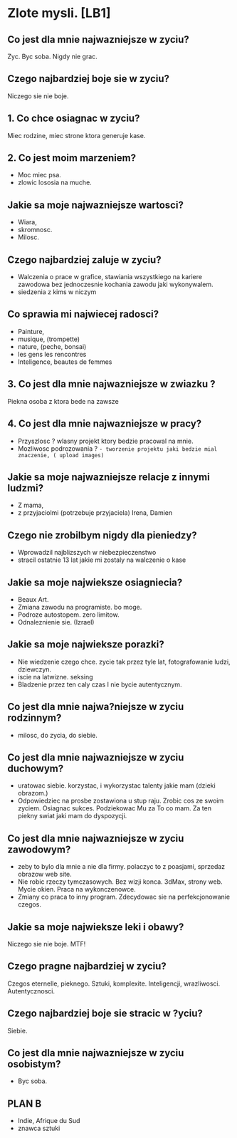 # Zlote mysli. [LB1]

## Co jest dla mnie najwazniejsze w zyciu?

Zyc. Byc soba. Nigdy nie grac. 
## Czego najbardziej boje sie w zyciu?
Niczego sie nie boje. 

## 1. Co chce osiagnac w zyciu?
Miec rodzine, miec strone ktora generuje kase. 

## 2. Co jest moim marzeniem?

- Moc miec psa. 
- zlowic lososia na muche.

## Jakie sa moje najwazniejsze wartosci?

- Wiara, 
- skromnosc. 
- Milosc. 

## Czego najbardziej zaluje w zyciu?

- Walczenia o prace w grafice, stawiania wszystkiego na kariere zawodowa bez jednoczesnie kochania zawodu jaki wykonywalem. 
- siedzenia z kims w niczym 

## Co sprawia mi najwiecej radosci?

- Painture, 
- musique, (trompette)
- nature, (peche, bonsai)
- les gens les rencontres
- Inteligence, beautes de femmes

## 3. Co jest dla mnie najwazniejsze w zwiazku ?

Piekna osoba z ktora bede na zawsze

## 4. Co jest dla mnie najwazniejsze w pracy?
- Przyszlosc ? wlasny projekt ktory bedzie pracowal na mnie. 
- Mozliwosc podrozowania ? 
`- tworzenie projektu jaki bedzie mial znaczenie, ( upload images)  `

## Jakie sa moje najwazniejsze relacje z innymi ludzmi?

- Z mama, 
- z przyjaciolmi (potrzebuje przyjaciela) Irena, Damien

## Czego nie zrobilbym nigdy dla pieniedzy?

- Wprowadzil najblizszych w niebezpieczenstwo
- stracil ostatnie 13 lat jakie mi zostaly na walczenie o kase

## Jakie sa moje najwieksze osiagniecia?

- Beaux Art. 
- Zmiana zawodu na programiste. bo moge. 
- Podroze autostopem. zero limitow. 
- Odnaleznienie sie. (Izrael)

## Jakie sa moje najwieksze porazki?

- Nie wiedzenie czego chce. zycie tak przez tyle lat, fotografowanie ludzi, dziewczyn. 
- iscie na latwizne. seksing 
- Bladzenie przez ten caly czas I nie bycie autentycznym. 

## Co jest dla mnie najwa?niejsze w zyciu rodzinnym?

- milosc, do zycia, do siebie. 

## Co jest dla mnie najwazniejsze w zyciu duchowym?

- uratowac siebie. korzystac, i wykorzystac talenty jakie mam (dzieki obrazom.)
- Odpowiedziec na prosbe zostawiona u stup raju. Zrobic cos ze swoim zyciem. Osiagnac sukces. Podziekowac Mu za To co mam. Za ten piekny swiat jaki mam do dyspozycji. 

## Co jest dla mnie najwazniejsze w zyciu zawodowym?
- zeby to bylo dla mnie a nie dla firmy. polaczyc to z poasjami, sprzedaz obrazow web site. 
- Nie robic rzeczy tymczasowych. Bez wizji konca. 3dMax, strony web. Mycie okien. Praca na wykonczenowce. 
- Zmiany co praca to inny program.  Zdecydowac sie na perfekcjonowanie czegos. 

## Jakie sa moje najwieksze leki i obawy?

Niczego sie nie boje. MTF!

## Czego pragne najbardziej w zyciu?

Czegos eternelle, pieknego. Sztuki, komplexite. Inteligencji, wrazliwosci. Autentycznosci. 

## Czego najbardziej boje sie stracic w ?yciu?

Siebie. 

## Co jest dla mnie najwazniejsze w zyciu osobistym?
- Byc soba. 

## PLAN B
- Indie, Afrique du Sud
- znawca sztuki

<!--"Pensees dorees" lub "Pensees positives".-->

